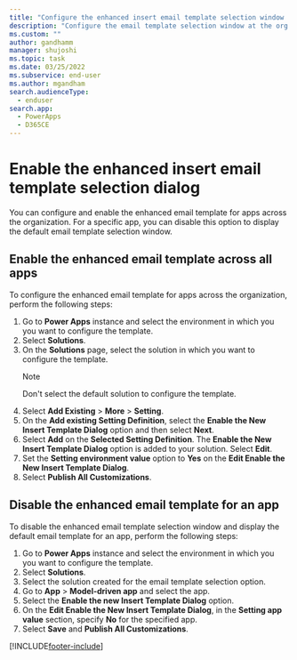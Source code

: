```yaml
---
title: "Configure the enhanced insert email template selection window | MicrosoftDocs"
description: "Configure the email template selection window at the org level or app."
ms.custom: ""
author: gandhamm
manager: shujoshi
ms.topic: task
ms.date: 03/25/2022
ms.subservice: end-user
ms.author: mgandham
search.audienceType: 
  - enduser
search.app: 
  - PowerApps
  - D365CE
---
```

# Enable the enhanced insert email template selection dialog
 
You can configure and enable the enhanced email template for apps across the organization. For a specific app, you can disable this option to display the default email template selection window. 

## Enable the enhanced email template across all apps

To configure the enhanced email template for apps across the organization, perform the following steps:

1. Go to **Power Apps** instance and select the environment in which you you want to configure the template.
2. Select **Solutions**.
3. On the **Solutions** page, select the solution in which you want to configure the template.
   > [!NOTE]
   > Don't select the default solution to configure the template.
4. Select **Add Existing** > **More** > **Setting**.
5. On the **Add existing Setting Definition**, select the **Enable the New Insert Template Dialog** option and then select **Next**.
6. Select **Add** on the **Selected Setting Definition**. The **Enable the New Insert Template Dialog** option is added to your solution. Select **Edit**.
7. Set the **Setting environment value** option to **Yes** on the **Edit Enable the New Insert Template Dialog**.
8. Select **Publish All Customizations**.

## Disable the enhanced email template for an app

To disable the enhanced email template selection window and display the default email template for an app, perform the following steps:

1. Go to **Power Apps** instance and select the environment in which you you want to configure the template.
2. Select **Solutions**.
1. Select the solution created for the email template selection option.
1. Go to **App** > **Model-driven app** and select the app.
1. Select the **Enable the new Insert Template Dialog** option.
1. On the **Edit Enable the New Insert Template Dialog**, in the **Setting app value** section, specify **No** for the specified app.
1. Select **Save** and **Publish All Customizations**.


[!INCLUDE[footer-include](../includes/footer-banner.md)]
